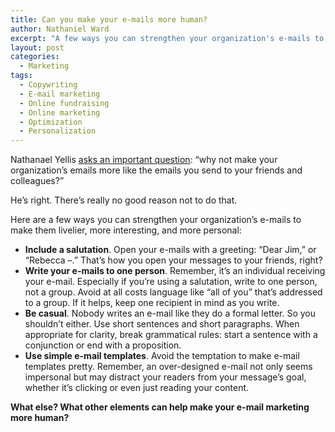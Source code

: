 ```yaml
---
title: Can you make your e-mails more human?
author: Nathaniel Ward
excerpt: "A few ways you can strengthen your organization's e-mails to make them livelier, more interesting, and more personal."
layout: post
categories:
  - Marketing
tags:
  - Copywriting
  - E-mail marketing
  - Online fundraising
  - Online marketing
  - Optimization
  - Personalization
---
```

Nathanael Yellis [asks an important question][1]: “why not make your organization’s emails more like the emails you send to your friends and colleagues?”

He’s right. There’s really no good reason not to do that.

Here are a few ways you can strengthen your organization’s e-mails to make them livelier, more interesting, and more personal:<!--more-->

  * **Include a salutation**. Open your e-mails with a greeting: “Dear Jim,” or “Rebecca –.” That’s how you open your messages to your friends, right?
  * **Write your e-mails to one person**. Remember, it’s an individual receiving your e-mail. Especially if you’re using a salutation, write to one person, not a group. Avoid at all costs language like “all of you” that’s addressed to a group. If it helps, keep one recipient in mind as you write.
  * **Be casual**. Nobody writes an e-mail like they do a formal letter. So you shouldn’t either. Use short sentences and short paragraphs. When appropriate for clarity, break grammatical rules: start a sentence with a conjunction or end with a proposition.
  * **Use simple e-mail templates**. Avoid the temptation to make e-mail templates pretty. Remember, an over-designed e-mail not only seems impersonal but may distract your readers from your message’s goal, whether it’s clicking or even just reading your content.

**What else? What other elements can help make your e-mail marketing more human?**

 [1]: http://www.inathanael.com/2013/03/making-email-more-human.html